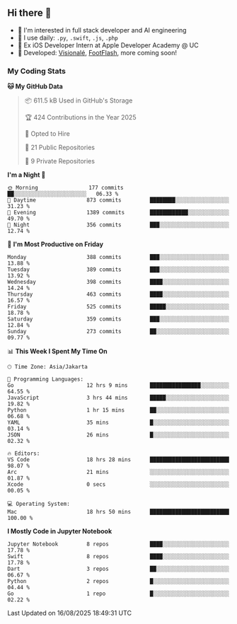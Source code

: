 ## Hi there 👋

- 🤖 I'm interested in full stack developer and AI engineering
- 🌱 I use daily: `.py`, `.swift`, `.js`, `.php`
- 🍎 Ex iOS Developer Intern at Apple Developer Academy @ UC
- 🔨 Developed: [Visionalé](https://apps.apple.com/id/app/visional%C3%A9/id6737191146), [FootFlash](https://apps.apple.com/id/app/footflash/id6550905078), more coming soon!

### My Coding Stats

<!--START_SECTION:waka-->
**🐱 My GitHub Data** 

> 📦 611.5 kB Used in GitHub's Storage 
 > 
> 🏆 424 Contributions in the Year 2025
 > 
> 💼 Opted to Hire
 > 
> 📜 21 Public Repositories 
 > 
> 🔑 9 Private Repositories 
 > 
**I'm a Night 🦉** 

```text
🌞 Morning                177 commits         ██░░░░░░░░░░░░░░░░░░░░░░░   06.33 % 
🌆 Daytime                873 commits         ████████░░░░░░░░░░░░░░░░░   31.23 % 
🌃 Evening                1389 commits        ████████████░░░░░░░░░░░░░   49.70 % 
🌙 Night                  356 commits         ███░░░░░░░░░░░░░░░░░░░░░░   12.74 % 
```
📅 **I'm Most Productive on Friday** 

```text
Monday                   388 commits         ███░░░░░░░░░░░░░░░░░░░░░░   13.88 % 
Tuesday                  389 commits         ███░░░░░░░░░░░░░░░░░░░░░░   13.92 % 
Wednesday                398 commits         ████░░░░░░░░░░░░░░░░░░░░░   14.24 % 
Thursday                 463 commits         ████░░░░░░░░░░░░░░░░░░░░░   16.57 % 
Friday                   525 commits         █████░░░░░░░░░░░░░░░░░░░░   18.78 % 
Saturday                 359 commits         ███░░░░░░░░░░░░░░░░░░░░░░   12.84 % 
Sunday                   273 commits         ██░░░░░░░░░░░░░░░░░░░░░░░   09.77 % 
```


📊 **This Week I Spent My Time On** 

```text
🕑︎ Time Zone: Asia/Jakarta

💬 Programming Languages: 
Go                       12 hrs 9 mins       ████████████████░░░░░░░░░   64.55 % 
JavaScript               3 hrs 44 mins       █████░░░░░░░░░░░░░░░░░░░░   19.82 % 
Python                   1 hr 15 mins        ██░░░░░░░░░░░░░░░░░░░░░░░   06.68 % 
YAML                     35 mins             █░░░░░░░░░░░░░░░░░░░░░░░░   03.14 % 
JSON                     26 mins             █░░░░░░░░░░░░░░░░░░░░░░░░   02.32 % 

🔥 Editors: 
VS Code                  18 hrs 28 mins      █████████████████████████   98.07 % 
Arc                      21 mins             ░░░░░░░░░░░░░░░░░░░░░░░░░   01.87 % 
Xcode                    0 secs              ░░░░░░░░░░░░░░░░░░░░░░░░░   00.05 % 

💻 Operating System: 
Mac                      18 hrs 50 mins      █████████████████████████   100.00 % 
```

**I Mostly Code in Jupyter Notebook** 

```text
Jupyter Notebook         8 repos             ████░░░░░░░░░░░░░░░░░░░░░   17.78 % 
Swift                    8 repos             ████░░░░░░░░░░░░░░░░░░░░░   17.78 % 
Dart                     3 repos             ██░░░░░░░░░░░░░░░░░░░░░░░   06.67 % 
Python                   2 repos             █░░░░░░░░░░░░░░░░░░░░░░░░   04.44 % 
Go                       1 repo              █░░░░░░░░░░░░░░░░░░░░░░░░   02.22 % 
```




 Last Updated on 16/08/2025 18:49:31 UTC
<!--END_SECTION:waka-->

<!--
**nico-samuelson/nico-samuelson** is a ✨ _special_ ✨ repository because its `README.md` (this file) appears on your GitHub profile.

Here are some ideas to get you started:

- 🔭 I’m currently working on ...
- 🌱 I’m currently learning ...
- 👯 I’m looking to collaborate on ...
- 🤔 I’m looking for help with ...
- 💬 Ask me about ...
- 📫 How to reach me: ...
- 😄 Pronouns: ...
- ⚡ Fun fact: ...
-->
